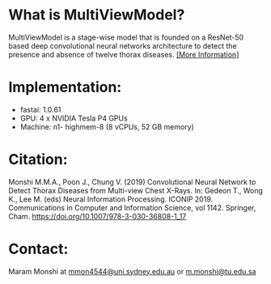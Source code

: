 # What is MultiViewModel?
MultiViewModel is a stage-wise model that is founded on a ResNet-50 based deep convolutional neural networks architecture to detect the presence and absence of twelve thorax diseases.
[[More Information]](https://link.springer.com/chapter/10.1007/978-3-030-36808-1_17) 


# Implementation:  
- fastai: 1.0.61
- GPU: 4 x NVIDIA Tesla P4 GPUs
- Machine: n1- highmem-8 (8 vCPUs, 52 GB memory)


# Citation:
Monshi M.M.A., Poon J., Chung V. (2019) Convolutional Neural Network to Detect Thorax Diseases from Multi-view Chest X-Rays. In: Gedeon T., Wong K., Lee M. (eds) Neural Information Processing. ICONIP 2019. Communications in Computer and Information Science, vol 1142. Springer, Cham. https://doi.org/10.1007/978-3-030-36808-1_17

# Contact:
Maram Monshi at mmon4544@uni.sydney.edu.au or m.monshi@tu.edu.sa 
